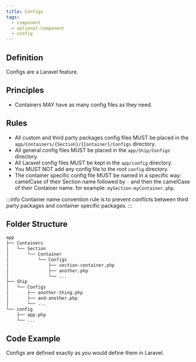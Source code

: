 ```yaml
---
title: Configs
tags:
  - component
  - optional-component
  - config
---
```


## Definition

Configs are a Laravel feature.

## Principles

- Containers MAY have as many config files as they need.

## Rules

- All custom and third party packages config files MUST be placed in the `app/Containers/{Section}/{Container}/Configs` directory.
- All general config files MUST be placed in the `app/Ship/Configs` directory.
- All Laravel config files MUST be kept in the `app/config` directory.
- You MUST NOT add any config file to the root `config` directory.
- The container specific config file MUST be named in a specific way:  
  camelCase of their Section name followed by `-` and then the camelCase of their Container name.
  for example: `mySection-myContainer.php`.

:::info
Container name convention rule is to prevent conflicts between third party packages and container specific packages.
:::
## Folder Structure

```markdown
app
├── Containers
│   └── Section
│       └── Container
│           └── Configs
│               ├── section-container.php
│               ├── another.php
│               └── ...
├── Ship
│   └── Configs
│       ├── another-thing.php
│       ├── and-another.php
│       └── ...
└── config
    ├── app.php
    └── ...
```

## Code Example

Configs are defined exactly as you would define them in Laravel.
